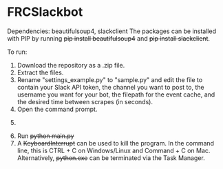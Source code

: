 # FRCSlackbot

Dependencies: beautifulsoup4, slackclient
The packages can be installed with PIP by running ~~~~pip install beautifulsoup4~~~~ and ~~~~pip install slackclient~~~~.

To run:
1. Download the repository as a .zip file.
2. Extract the files.
2. Rename "settings_example.py" to "sample.py" and edit the file to contain your Slack API token, the channel you want to post to, the username you want for your bot, the filepath for the event cache, and the desired time between scrapes (in seconds).
3. Open the command prompt.
4. ~~~~cd~~~~ into the FRCSlackbot folder.
5. Run ~~~~python main.py~~~~ 
6. A ~~~~KeyboardInterrupt~~~~ can be used to kill the program. In the command line, this is CTRL + C on Windows/Linux and Command + C on Mac. Alternatively, ~~~~python.exe~~~~ can be terminated via the Task Manager.
